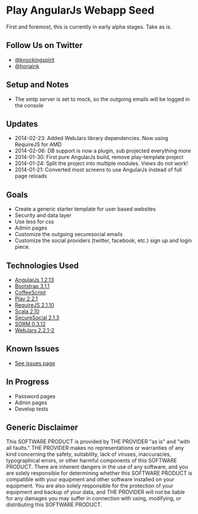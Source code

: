 # Play AngularJs Webapp Seed

First and foremost, this is currently in early alpha stages. Take as is.

## Follow Us on Twitter

- [@knockingspirit](http://twitter.com/knockingspirit)
- [@honaink](https://twitter.com/honaink)

## Setup and Notes

- The smtp server is set to mock, so the outgoing emails will be logged in the console

## Updates

- 2014-02-23: Added WebJars library dependencies. Now using RequireJS for AMD
- 2014-02-06: DB support is now a plugin, sub projected everything more
- 2014-01-30: First pure AngularJs build, remove play-template project
- 2014-01-24: Split the project into multiple modules. Views do not work!
- 2014-01-21: Converted most screens to use AngularJs instead of full page reloads

## Goals

- Create a generic starter template for user based websites
- Security and data layer
- Use less for css
- Admin pages
- Customize the outgoing securesocial emails
- Customize the social providers (twitter, facebook, etc.) sign up and login piece.

## Technologies Used

- [AngularJs 1.2.13](http://angularjs.org)
- [Bootstrap 3.1.1](http://getbootstrap.com)
- [CoffeeScript](http://coffeescript.org)
- [Play 2.2.1](http://www.playframework.com)
- [RequireJS 2.1.10](http://requirejs.org)
- [Scala 2.10](http://www.scala-lang.org)
- [SecureSocial 2.1.3](https://github.com/jaliss/securesocial)
- [SORM 0.3.12](https://github.com/sorm/sorm)
- [WebJars 2.2.1-2](http://www.webjars.org)

## Known Issues

- [See issues page](https://github.com/knockingspirit/paws/issues)

## In Progress

- Password pages
- Admin pages
- Develop tests

## Generic Disclaimer

This SOFTWARE PRODUCT is provided by THE PROVIDER "as is" and "with all faults." THE PROVIDER makes no representations or warranties of any kind concerning the safety, suitability, lack of viruses, inaccuracies, typographical errors, or other harmful components of this SOFTWARE PRODUCT. There are inherent dangers in the use of any software, and you are solely responsible for determining whether this SOFTWARE PRODUCT is compatible with your equipment and other software installed on your equipment. You are also solely responsible for the protection of your equipment and backup of your data, and THE PROVIDER will not be liable for any damages you may suffer in connection with using, modifying, or distributing this SOFTWARE PRODUCT.
